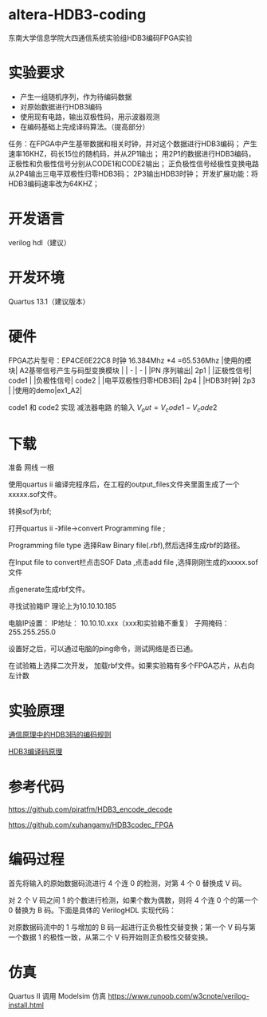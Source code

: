 # altera-HDB3-coding
东南大学信息学院大四通信系统实验组HDB3编码FPGA实验

# 实验要求

- 产生一组随机序列，作为待编码数据
- 对原始数据进行HDB3编码
- 使用现有电路，输出双极性码，用示波器观测
- 在编码基础上完成译码算法。（提高部分）

任务：在FPGA中产生基带数据和相关时钟，并对这个数据进行HDB3编码；
产生速率16KHZ，码长15位的随机码，并从2P1输出；
用2P1的数据进行HDB3编码，正极性和负极性信号分别从CODE1和CODE2输出；
正负极性信号经极性变换电路从2P4输出三电平双极性归零HDB3码；
2P3输出HDB3时钟；
开发扩展功能：将HDB3编码速率改为64KHZ；

# 开发语言
verilog hdl（建议） 

# 开发环境
Quartus 13.1（建议版本）

# 硬件
FPGA芯片型号：EP4CE6E22C8
时钟 16.384Mhz \*4 =65.536Mhz
|使用的模块| A2基带信号产生与码型变换模块 |
| - | - |
|PN 序列输出| 2p1 |
|正极性信号| code1 |
|负极性信号| code2 |
|电平双极性归零HDB3码| 2p4 |
|HDB3时钟| 2p3 |
|使用的demo|ex1_A2|

code1 和 code2 实现 减法器电路 的输入 $` V_out = V_code1 - V_code2 `$
# 下载
准备 网线 一根

使用quartus ii 编译完程序后，在工程的output_files文件夹里面生成了一个xxxxx.sof文件。

转换sof为rbf;

打开quartus ii -》file->convert Programming file ;

Programming file type 选择Raw Binary file(.rbf),然后选择生成rbf的路径。

在Input file to convert栏点击SOF Data ,点击add file ,选择刚刚生成的xxxxx.sof文件

点generate生成rbf文件。

寻找试验箱IP 理论上为10.10.10.185

电脑IP设置：
                    IP地址：   10.10.10.xxx（xxx和实验箱不重复）
                    子网掩码：255.255.255.0

设置好之后，可以通过电脑的ping命令，测试网络是否已通。

在试验箱上选择二次开发， 加载rbf文件。如果实验箱有多个FPGA芯片，从右向左计数

# 实验原理
[通信原理中的HDB3码的编码规则](https://zhuanlan.zhihu.com/p/86177759)

[HDB3编译码原理](https://blog.csdn.net/cfc1243570631/article/details/9078419)
# 参考代码
https://github.com/piratfm/HDB3_encode_decode

https://github.com/xuhangamy/HDB3codec_FPGA

# 编码过程

首先将输入的原始数据码流进行 4 个连 0 的检测，对第 4 个 0 替换成 V 码。

对 2 个 V 码之间 1 的个数进行检测，如果个数为偶数，则将 4 个连 0 个的第一个 0 替换为
B 码。下面是具体的 VerilogHDL 实现代码：

对原数据码流中的 1 与增加的 B 码一起进行正负极性交替变换；第一个 V 码与第一个数据 1 的极性一致，从第二个 V 码开始则正负极性交替变换。

# 仿真

Quartus II 调用 Modelsim 仿真
https://www.runoob.com/w3cnote/verilog-install.html
